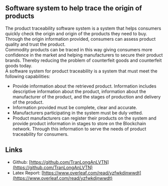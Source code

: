 ## Software system to help trace the origin of products

The product traceability software system is a system that helps consumers quickly check the origin and origin of the products they need to buy. Through the origin information provided, consumers can assess product quality and trust the product.<br />
Commodity products can be traced in this way giving consumers more confidence in the market and helping manufacturers to secure their product brands. Thereby reducing the problem of counterfeit goods and counterfeit goods today.<br />
A software system for product traceability is a system that must meet the following capabilities:
- Provide information about the retrieved product. Information includes descriptive information about the product, information about the manufacturer of the product, and the stages of production and delivery of the product.
- Information provided must be complete, clear and accurate.
- Manufacturers participating in the system must be duly vetted.
- Product manufacturers can register their products on the system and provide product information in stages to store on the Blockchain network. Through this information to serve the needs of product traceability for consumers.

## Links
- Github: [https://github.com/TranLongAnLVTN](https://github.com/TranLongAnLVTN)
- Latex Report: [https://www.overleaf.com/read/yzfwkdjnwwdt](https://www.overleaf.com/read/yzfwkdjnwwdt)
